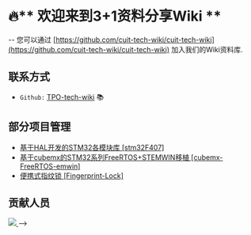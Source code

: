 # 🔥** 欢迎来到3+1资料分享Wiki **

-- 您可以通过 [https://github.com/cuit-tech-wiki/cuit-tech-wiki](https://github.com/cuit-tech-wiki/cuit-tech-wiki) 加入我们的Wiki资料库.

## 联系方式

* `Github:` [TPO-tech-wiki](https://github.com/cuit-tech-wiki)   📚


## 部分项目管理

* [基于HAL开发的STM32各模块库 [stm32F407]](https://github.com/cuit-tech-wiki/stm32F407)
* [基于cubemx的STM32系列FreeRTOS+STEMWIN移植 [cubemx-FreeRTOS-emwin]](https://github.com/cuit-tech-wiki/cubemx-FreeRTOS-emwin)
* [便携式指纹锁 [Fingerprint-Lock]](https://github.com/cuit-tech-wiki/Fingerprint-Lock)

## 贡献人员

<a href="https://github.com/cuit-tech-wiki/cuit-tech-wiki/graphs/contributors">
  <img src="https://contrib.rocks/image?repo=cuit-tech-wiki/cuit-tech-wiki" />
</a> -->
